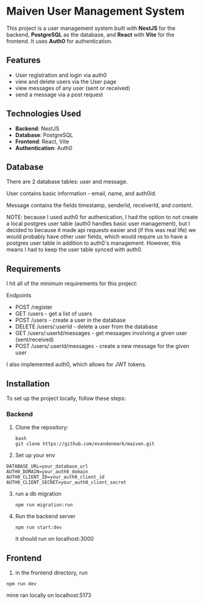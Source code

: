
# Maiven User Management System

This project is a user management system built with **NestJS** for the backend, **PostgreSQL** as the database, and **React** with **Vite** for the frontend. It uses **Auth0** for authentication.

## Features

- User registration and login via auth0
- view and delete users via the User page
- view messages of any user (sent or received)
- send a message via a post request

## Technologies Used

- **Backend**: NestJS
- **Database**: PostgreSQL
- **Frontend**: React, Vite
- **Authentication**: Auth0

## Database
There are 2 database tables: user and message. 

User contains basic information - email, name, and auth0id. 

Message contains the fields timestamp, senderId, receiverId, and content. 

NOTE: because I used auth0 for authenication, I had the option to not create a local postgres user table (auth0 handles basic user management), but I decided to because it made api requests easier and (if this was real life) we would probably have other user fields, which would require us to have a postgres user table in addition to auth0's management. However, this means I had to keep the user table synced with auth0. 


## Requirements
I hit all of the minimum requirements for this project:

Endpoints
- POST /register
- GET /users - get a list of users
- POST /users - create a user in the database
- DELETE /users/:userId - delete a user from the database
- GET /users/:userId/messages - get messages involving a given user
(sent/received)
- POST /users/:userId/messages - create a new message for the given user

I also implemented auth0, which allows for JWT tokens. 


## Installation

To set up the project locally, follow these steps:

### Backend

1. Clone the repository:
   ```
   bash
   git clone https://github.com/evandenmark/maiven.git
   ```

2. Set up your env
```
DATABASE_URL=your_database_url
AUTH0_DOMAIN=your_auth0_domain
AUTH0_CLIENT_ID=your_auth0_client_id
AUTH0_CLIENT_SECRET=your_auth0_client_secret
```

3. run a db migration
   ```
   npm run migration:run
   ```

4. Run the backend server
   ```
   npm run start:dev
   ```

   it should run on localhost:3000

## Frontend

1. in the frontend directory, run

```npm run dev```

mine ran locally on localhost:5173
